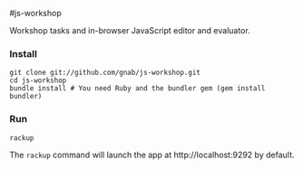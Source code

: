 #js-workshop

Workshop tasks and in-browser JavaScript editor and evaluator.

### Install
    git clone git://github.com/gnab/js-workshop.git
    cd js-workshop
    bundle install # You need Ruby and the bundler gem (gem install bundler)

### Run
    rackup

The `rackup` command will launch the app at http://localhost:9292 by default.
